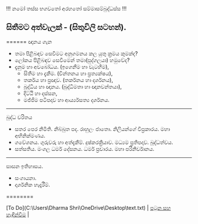 !!! නමෝ තස්ස භගවතෝ අරහතෝ සම්මාසම්බුද්ධස්ස !!!
## සිතීමට අත්වැලක් - (සිතුවිලි සටහන්).

======
ඥානය ගැන
- තමා පිළිබඳව සෙවීමට අනුගමනය කල යුතු ක්‍රමය කුමක්ද?
- ලෝකය පිළිබඳව සෙවීමෙන් තමා(පුද්ගලයා) හමුවේද?
- දැනුම හා අවබෝධය. (ඉගෙනීම හා වැටහීම),
  - සිතීම හා දැකීම.  (චින්තනය හා ප්‍රත්‍යක්ෂය),
  - තර්කය හා ප්‍රඥාව. (තර්කනය හා දර්ශනය),
  - බුද්ධිය හා ඥානය. (බුද්ධිමතා හා ඥානවන්තයා),
  - දිට්ඨි හා දස්සන,
  - මජ්ජිම පටිපදාව හා ආර්ය්‍යසත්‍ය දර්ශනය.

-------
බුද්ධ චරිතය
- සතර පෙර නිමිති. නිබ්බුත පද. රාහුලං ජාතො. නිලියන්ගේ විප්‍රකාරය. මහා අභිනික්මණය.
- ගවේශනය. ගුරුවරු හා අත්දැකීම්. දුෂ්කරක්‍රියාව. මධ්‍යම ප්‍රතිපදාව. බුද්ධත්වය.
- සත්සතිය. මංගල ධර්ම දේසනය. ධර්ම ප්‍රචාරය. මහා පරිනිර්වානය.

-------
සාසන ඉතිහාසය.
- සංගායනා.
- දාර්ශනික හැදෑරීම්.

========


[To Do](C:\Users\Dharma Shri\OneDrive\Desktop\text.txt‍‍) |
[පටුන සහ හැඳින්වීම](/page0.md) |
